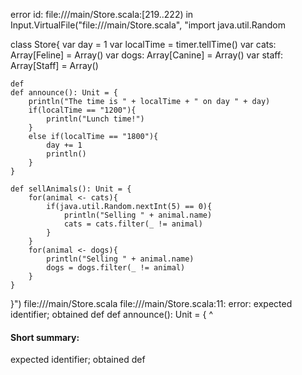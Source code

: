 error id: file://<WORKSPACE>/main/Store.scala:[219..222) in Input.VirtualFile("file://<WORKSPACE>/main/Store.scala", "import java.util.Random

class Store{
    var day = 1
    var localTime = timer.tellTime()
    var cats: Array[Feline] = Array()
    var dogs: Array[Canine] = Array()
    var staff: Array[Staff] = Array()

    def 
    def announce(): Unit = {
        println("The time is " + localTime + " on day " + day)
        if(localTime == "1200"){
            println("Lunch time!")
        }
        else if(localTime == "1800"){
            day += 1
            println()
        }
    }

    def sellAnimals(): Unit = {
        for(animal <- cats){
            if(java.util.Random.nextInt(5) == 0){
                println("Selling " + animal.name)
                cats = cats.filter(_ != animal)
            }
        }
        for(animal <- dogs){
            println("Selling " + animal.name)
            dogs = dogs.filter(_ != animal)
        }
    }


}")
file://<WORKSPACE>/main/Store.scala
file://<WORKSPACE>/main/Store.scala:11: error: expected identifier; obtained def
    def announce(): Unit = {
    ^
#### Short summary: 

expected identifier; obtained def